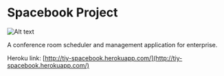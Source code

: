 # Spacebook Project

![Alt text](/path/to/UML.png)

A conference room scheduler and management application for enterprise.

Heroku link: [http://tiy-spacebook.herokuapp.com/](http://tiy-spacebook.herokuapp.com/)
